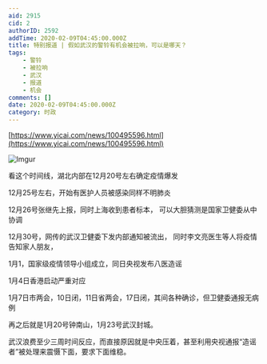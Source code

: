 ```yaml
---
aid: 2915
cid: 2
authorID: 2592
addTime: 2020-02-09T04:45:00.000Z
title: 特别报道 | 假如武汉的警铃有机会被拉响，可以是哪天？
tags:
    - 警铃
    - 被拉响
    - 武汉
    - 报道
    - 机会
comments: []
date: 2020-02-09T04:45:00.000Z
category: 时政
---
```


[https://www.yicai.com/news/100495596.html](https://www.yicai.com/news/100495596.html)

![Imgur](https://i.imgur.com/SmIBGHr.jpg)

看这个时间线，湖北内部在12月20号左右确定疫情爆发

12月25号左右，开始有医护人员被感染同样不明肺炎

12月26号张继先上报，同时上海收到患者标本， 可以大胆猜测是国家卫健委从中协调

12月30号，网传的武汉卫健委下发内部通知被流出， 同时李文亮医生等人将疫情告知家人朋友，

1月1，国家级疫情领导小组成立，同日央视发布八医造谣

1月4日香港启动严重对应

1月7日市两会，10日闭，11日省两会，17日闭，其间各种确诊，但卫健委通报无病例

再之后就是1月20号钟南山，1月23号武汉封城。

武汉浪费至少三周时间反应，而直接原因就是中央压着，甚至利用央视通报“造谣者”被处理来震慑下面，要求下面维稳。
